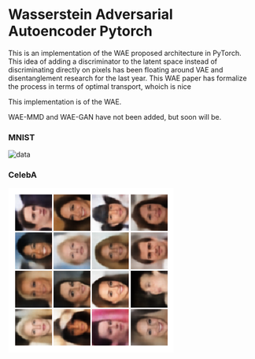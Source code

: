 # Wasserstein Adversarial Autoencoder Pytorch

This is an implementation of the WAE proposed architecture in PyTorch. This idea of adding a discriminator to the latent space instead of discriminating directly on pixels has been floating around VAE and disentanglement research for the last year. This WAE paper has formalize the process in terms of optimal transport, whoich is nice


This implementation is of the WAE. 

WAE-MMD and WAE-GAN have not been added, but soon will be. 


### MNIST

![data](results/wae_wae_200.png)

### CelebA

![data](321.png)
